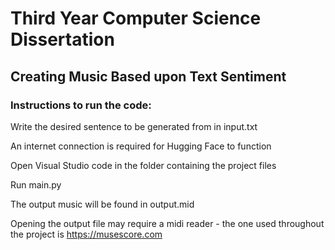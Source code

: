 # Third Year Computer Science Dissertation
## Creating Music Based upon Text Sentiment

### Instructions to run the code:

Write the desired sentence to be generated from in input.txt

An internet connection is required for Hugging Face to function

Open Visual Studio code in the folder containing the project files

Run main.py

The output music will be found in output.mid

Opening the output file may require a midi reader - the one used throughout the project is https://musescore.com

